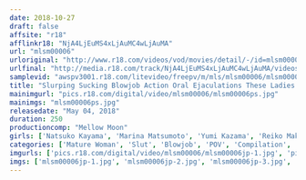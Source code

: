 ```yaml
---
date: 2018-10-27
draft: false
affsite: "r18"
afflinkr18: "NjA4LjEuMS4xLjAuMC4wLjAuMA"
url: "mlsm00006"
urloriginal: "http://www.r18.com/videos/vod/movies/detail/-/id=mlsm00006"
urlfinal: "http://media.r18.com/track/NjA4LjEuMS4xLjAuMC4wLjAuMA/videos/vod/movies/detail/-/id=mlsm00006"
samplevid: "awspv3001.r18.com/litevideo/freepv/m/mls/mlsm00006/mlsm00006_dmb_w.mp4"
title: "Slurping Sucking Blowjob Action Oral Ejaculations These Ladies Will Suck And Tease And Get Their Mouths Sticky And Icky With Your Foaming Semen 24 Ladies/4 Hours"
mainimgurl: "pics.r18.com/digital/video/mlsm00006/mlsm00006ps.jpg"
mainimgs: "mlsm00006ps.jpg"
releasedate: "May 04, 2018"
duration: 250
productioncomp: "Mellow Moon"
girls: ['Natsuko Kayama', 'Marina Matsumoto', 'Yumi Kazama', 'Reiko Makihara', 'Miko Koike', 'Hikari Hino', 'Chisato Shoda', 'Kaoru Natsuki (Tsubaki Kato)', 'Yu Kawakami (Shizuku Morino)', 'Reiko Sawamura (Honami Takasaka, Masumi Takasaka)']
categories: ['Mature Woman', 'Slut', 'Blowjob', 'POV', 'Compilation', 'Hi-Def']
imgurls: ['pics.r18.com/digital/video/mlsm00006/mlsm00006jp-1.jpg', 'pics.r18.com/digital/video/mlsm00006/mlsm00006jp-2.jpg', 'pics.r18.com/digital/video/mlsm00006/mlsm00006jp-3.jpg', 'pics.r18.com/digital/video/mlsm00006/mlsm00006jp-4.jpg', 'pics.r18.com/digital/video/mlsm00006/mlsm00006jp-5.jpg', 'pics.r18.com/digital/video/mlsm00006/mlsm00006jp-6.jpg', 'pics.r18.com/digital/video/mlsm00006/mlsm00006jp-7.jpg', 'pics.r18.com/digital/video/mlsm00006/mlsm00006jp-8.jpg', 'pics.r18.com/digital/video/mlsm00006/mlsm00006jp-9.jpg', 'pics.r18.com/digital/video/mlsm00006/mlsm00006jp-10.jpg', 'pics.r18.com/digital/video/mlsm00006/mlsm00006jp-11.jpg', 'pics.r18.com/digital/video/mlsm00006/mlsm00006jp-12.jpg', 'pics.r18.com/digital/video/mlsm00006/mlsm00006jp-13.jpg', 'pics.r18.com/digital/video/mlsm00006/mlsm00006jp-14.jpg', 'pics.r18.com/digital/video/mlsm00006/mlsm00006jp-15.jpg', 'pics.r18.com/digital/video/mlsm00006/mlsm00006jp-16.jpg', 'pics.r18.com/digital/video/mlsm00006/mlsm00006jp-17.jpg', 'pics.r18.com/digital/video/mlsm00006/mlsm00006jp-18.jpg', 'pics.r18.com/digital/video/mlsm00006/mlsm00006jp-19.jpg', 'pics.r18.com/digital/video/mlsm00006/mlsm00006jp-20.jpg']
imgs: ['mlsm00006jp-1.jpg', 'mlsm00006jp-2.jpg', 'mlsm00006jp-3.jpg', 'mlsm00006jp-4.jpg', 'mlsm00006jp-5.jpg', 'mlsm00006jp-6.jpg', 'mlsm00006jp-7.jpg', 'mlsm00006jp-8.jpg', 'mlsm00006jp-9.jpg', 'mlsm00006jp-10.jpg', 'mlsm00006jp-11.jpg', 'mlsm00006jp-12.jpg', 'mlsm00006jp-13.jpg', 'mlsm00006jp-14.jpg', 'mlsm00006jp-15.jpg', 'mlsm00006jp-16.jpg', 'mlsm00006jp-17.jpg', 'mlsm00006jp-18.jpg', 'mlsm00006jp-19.jpg', 'mlsm00006jp-20.jpg']
---
```

